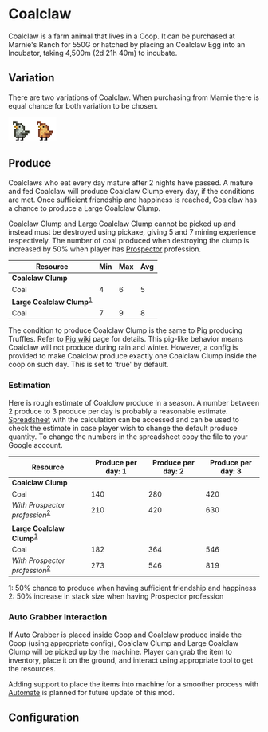 # Coalclaw

Coalclaw is a farm animal that lives in a Coop. It can be purchased at Marnie's Ranch for 550G or hatched by placing an Coalclaw Egg into an Incubator, taking 4,500m (2d 21h 40m) to incubate.

## Variation

There are two variations of Coalclaw. When purchasing from Marnie there is equal chance for both variation to be chosen.

![Coalclaw_Variations](Animals/Coalclaw_Variations.png)

## Produce

Coalclaws who eat every day mature after 2 nights have passed. A mature and fed Coalclaw will produce Coalclaw Clump every day, if the conditions are met. Once sufficient friendship and happiness is reached, Coalclaw has a chance to produce a Large Coalclaw Clump.

Coalclaw Clump and Large Coalclaw Clump cannot be picked up and instead must be destroyed using pickaxe, giving 5 and 7 mining experience respectively. The number of coal produced when destroying the clump is increased by 50% when player has [Prospector](https://stardewvalleywiki.com/Skills#Mining) profession.

| Resource | Min | Max | Avg |
| -------- | --- | --- | --- |
| **Coalclaw Clump** | | | |
| Coal | 4 | 6 | 5 |
| **Large Coalclaw Clump**<sup>[1](#LargeCoalclawClump)</sup> | | | |
| Coal | 7 | 9 | 8 |

The condition to produce Coalclaw Clump is the same to Pig producing Truffles. Refer to [Pig wiki](https://stardewvalleywiki.com/Pig) page for details. This pig-like behavior means Coalclaw will not produce during rain and winter. However, a config is provided to make Coalclow produce exactly one Coalclaw Clump inside the coop on such day. This is set to 'true' by default.

### Estimation

Here is rough estimate of Coalclow produce in a season. A number between 2 produce to 3 produce per day is probably a reasonable estimate. [Spreadsheet](https://docs.google.com/spreadsheets/d/13k0kkcyTUVJseXhAiZoKnOVubqOB7M9F3xILHV-Sj54/edit#gid=549968683) with the calculation can be accessed and can be used to check the estimate in case player wish to change the default produce quantity. To change the numbers in the spreadsheet copy the file to your Google account.

| Resource | Produce per day: 1 | Produce per day: 2 | Produce per day: 3 |
| -------- | ------------------ | ------------------ | ------------------ |
| **Coalclaw Clump** | | | |
| Coal | 140 | 280 | 420 |
| *With Prospector profession*<sup>[2](#LargeCoalclawClump)</sup> | 210 | 420 | 630 |
| | | | |
| **Large Coalclaw Clump**<sup>[1](#LargeCoalclawClump)</sup> | | | |
| Coal | 182 | 364 | 546 |
| *With Prospector profession*<sup>[2](#LargeCoalclawClump)</sup> | 273 | 546 | 819 |

<a name="LargeCoalclawClump">1</a>: 50% chance to produce when having sufficient friendship and happiness<br>
<a name="Prospector">2</a>: 50% increase in stack size when having Prospector profession

### Auto Grabber Interaction

If Auto Grabber is placed inside Coop and Coalclaw produce inside the Coop (using appropriate config), Coalclaw Clump and Large Coalclaw Clump will be picked up by the machine. Player can grab the item to inventory, place it on the ground, and interact using appropriate tool to get the resources.

Adding support to place the items into machine for a smoother process with [Automate](https://www.nexusmods.com/stardewvalley/mods/1063) is planned for future update of this mod.

## Configuration

